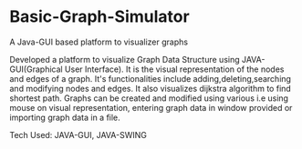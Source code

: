 # Basic-Graph-Simulator
A Java-GUI based platform to visualizer graphs

Developed a platform to visualize Graph Data Structure using JAVA- GUI(Graphical User Interface). It is the visual representation of the nodes and edges of a graph.
It's functionalities include adding,deleting,searching and modifying nodes and edges. It also visualizes dijkstra algorithm to find shortest path. 
Graphs can be created and modified using various i.e using mouse on visual representation, entering graph data in window provided or importing graph data in a file.
 
Tech Used: JAVA-GUI, JAVA-SWING
